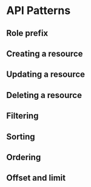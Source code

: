 # API Patterns

## Role prefix

## Creating a resource

## Updating a resource

## Deleting a resource

## Filtering

## Sorting

## Ordering

## Offset and limit
